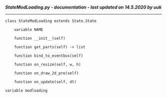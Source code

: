 ***StateModLoading.py - documentation - last updated on 14.5.2020 by uuk***
___

    class StateModLoading extends State.State

        variable NAME

        function __init__(self)

        function get_parts(self) -> list

        function bind_to_eventbus(self)

        function on_resize(self, w, h)

        function on_draw_2d_pre(self)

        function on_update(self, dt)

    variable modloading